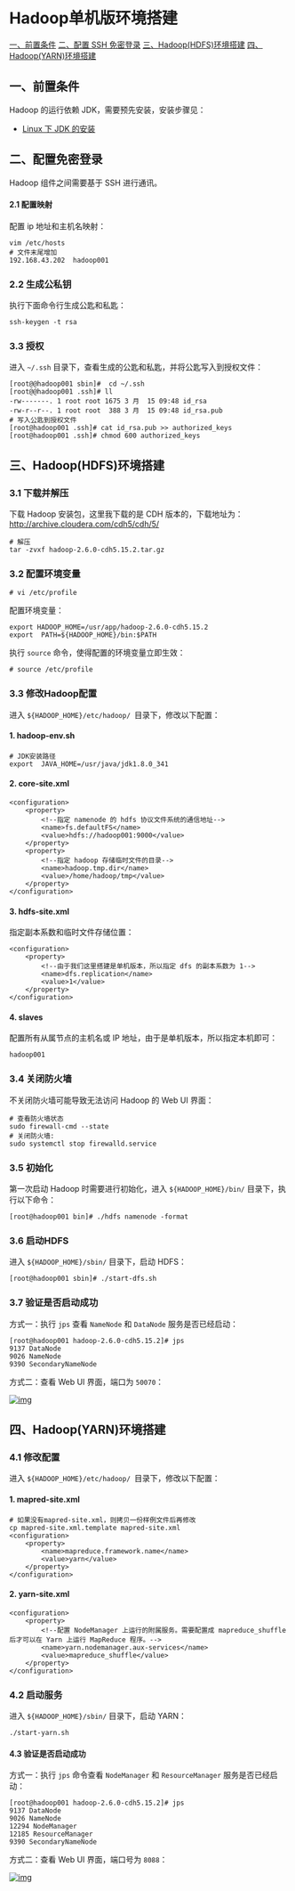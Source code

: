 # Hadoop单机版环境搭建

[一、前置条件](https://github.com/heibaiying/BigData-Notes/blob/master/notes/installation/Hadoop单机环境搭建.md#一前置条件)
[二、配置 SSH 免密登录](https://github.com/heibaiying/BigData-Notes/blob/master/notes/installation/Hadoop单机环境搭建.md#二配置-SSH-免密登录)
[三、Hadoop(HDFS)环境搭建](https://github.com/heibaiying/BigData-Notes/blob/master/notes/installation/Hadoop单机环境搭建.md#三HadoopHDFS环境搭建)
[四、Hadoop(YARN)环境搭建](https://github.com/heibaiying/BigData-Notes/blob/master/notes/installation/Hadoop单机环境搭建.md#四HadoopYARN环境搭建)

## 一、前置条件

Hadoop 的运行依赖 JDK，需要预先安装，安装步骤见：

- [Linux 下 JDK 的安装](https://github.com/heibaiying/BigData-Notes/blob/master/notes/installation/Linux下JDK安装.md)

## 二、配置免密登录

Hadoop 组件之间需要基于 SSH 进行通讯。

#### 2.1 配置映射

配置 ip 地址和主机名映射：

```
vim /etc/hosts
# 文件末尾增加
192.168.43.202  hadoop001
```

### 2.2 生成公私钥

执行下面命令行生成公匙和私匙：

```
ssh-keygen -t rsa
```

### 3.3 授权

进入 `~/.ssh` 目录下，查看生成的公匙和私匙，并将公匙写入到授权文件：

```
[root@@hadoop001 sbin]#  cd ~/.ssh
[root@@hadoop001 .ssh]# ll
-rw-------. 1 root root 1675 3 月  15 09:48 id_rsa
-rw-r--r--. 1 root root  388 3 月  15 09:48 id_rsa.pub
# 写入公匙到授权文件
[root@hadoop001 .ssh]# cat id_rsa.pub >> authorized_keys
[root@hadoop001 .ssh]# chmod 600 authorized_keys
```

## 三、Hadoop(HDFS)环境搭建

### 3.1 下载并解压

下载 Hadoop 安装包，这里我下载的是 CDH 版本的，下载地址为：http://archive.cloudera.com/cdh5/cdh/5/

```
# 解压
tar -zvxf hadoop-2.6.0-cdh5.15.2.tar.gz 
```

### 3.2 配置环境变量

```
# vi /etc/profile
```

配置环境变量：

```
export HADOOP_HOME=/usr/app/hadoop-2.6.0-cdh5.15.2
export  PATH=${HADOOP_HOME}/bin:$PATH
```

执行 `source` 命令，使得配置的环境变量立即生效：

```
# source /etc/profile
```

### 3.3 修改Hadoop配置

进入 `${HADOOP_HOME}/etc/hadoop/ `目录下，修改以下配置：

#### 1. hadoop-env.sh

```
# JDK安装路径
export  JAVA_HOME=/usr/java/jdk1.8.0_341
```

#### 2. core-site.xml

```
<configuration>
    <property>
        <!--指定 namenode 的 hdfs 协议文件系统的通信地址-->
        <name>fs.defaultFS</name>
        <value>hdfs://hadoop001:9000</value>
    </property>
    <property>
        <!--指定 hadoop 存储临时文件的目录-->
        <name>hadoop.tmp.dir</name>
        <value>/home/hadoop/tmp</value>
    </property>
</configuration>
```

#### 3. hdfs-site.xml

指定副本系数和临时文件存储位置：

```
<configuration>
    <property>
        <!--由于我们这里搭建是单机版本，所以指定 dfs 的副本系数为 1-->
        <name>dfs.replication</name>
        <value>1</value>
    </property>
</configuration>
```

#### 4. slaves

配置所有从属节点的主机名或 IP 地址，由于是单机版本，所以指定本机即可：

```
hadoop001
```

### 3.4 关闭防火墙

不关闭防火墙可能导致无法访问 Hadoop 的 Web UI 界面：

```
# 查看防火墙状态
sudo firewall-cmd --state
# 关闭防火墙:
sudo systemctl stop firewalld.service
```

### 3.5 初始化

第一次启动 Hadoop 时需要进行初始化，进入 `${HADOOP_HOME}/bin/` 目录下，执行以下命令：

```
[root@hadoop001 bin]# ./hdfs namenode -format
```

### 3.6 启动HDFS

进入 `${HADOOP_HOME}/sbin/` 目录下，启动 HDFS：

```
[root@hadoop001 sbin]# ./start-dfs.sh
```

### 3.7 验证是否启动成功

方式一：执行 `jps` 查看 `NameNode` 和 `DataNode` 服务是否已经启动：

```
[root@hadoop001 hadoop-2.6.0-cdh5.15.2]# jps
9137 DataNode
9026 NameNode
9390 SecondaryNameNode
```

方式二：查看 Web UI 界面，端口为 `50070`：

[![img](https://camo.githubusercontent.com/0db25aac074ca94e1fe7987e991b0614f5fe9e3b08df3682717f8f2bcdc1f040/68747470733a2f2f67697465652e636f6d2f68656962616979696e672f426967446174612d4e6f7465732f7261772f6d61737465722f70696374757265732f6861646f6f70e5ae89e8a385e9aa8ce8af812e706e67)](https://camo.githubusercontent.com/0db25aac074ca94e1fe7987e991b0614f5fe9e3b08df3682717f8f2bcdc1f040/68747470733a2f2f67697465652e636f6d2f68656962616979696e672f426967446174612d4e6f7465732f7261772f6d61737465722f70696374757265732f6861646f6f70e5ae89e8a385e9aa8ce8af812e706e67)

## 四、Hadoop(YARN)环境搭建

### 4.1 修改配置

进入 `${HADOOP_HOME}/etc/hadoop/ `目录下，修改以下配置：

#### 1. mapred-site.xml

```
# 如果没有mapred-site.xml，则拷贝一份样例文件后再修改
cp mapred-site.xml.template mapred-site.xml
<configuration>
    <property>
        <name>mapreduce.framework.name</name>
        <value>yarn</value>
    </property>
</configuration>
```

#### 2. yarn-site.xml

```
<configuration>
    <property>
        <!--配置 NodeManager 上运行的附属服务。需要配置成 mapreduce_shuffle 后才可以在 Yarn 上运行 MapReduce 程序。-->
        <name>yarn.nodemanager.aux-services</name>
        <value>mapreduce_shuffle</value>
    </property>
</configuration>
```

### 4.2 启动服务

进入 `${HADOOP_HOME}/sbin/` 目录下，启动 YARN：

```
./start-yarn.sh
```

#### 4.3 验证是否启动成功

方式一：执行 `jps` 命令查看 `NodeManager` 和 `ResourceManager` 服务是否已经启动：

```
[root@hadoop001 hadoop-2.6.0-cdh5.15.2]# jps
9137 DataNode
9026 NameNode
12294 NodeManager
12185 ResourceManager
9390 SecondaryNameNode
```

方式二：查看 Web UI 界面，端口号为 `8088`：

[![img](https://camo.githubusercontent.com/93e5f6fd04b626a1a8fe9236418367debd1dee4b2c66ad0c978ec98ecb1f6f7a/68747470733a2f2f67697465652e636f6d2f68656962616979696e672f426967446174612d4e6f7465732f7261772f6d61737465722f70696374757265732f6861646f6f702d7961726ee5ae89e8a385e9aa8ce8af812e706e67)](https://camo.githubusercontent.com/93e5f6fd04b626a1a8fe9236418367debd1dee4b2c66ad0c978ec98ecb1f6f7a/68747470733a2f2f67697465652e636f6d2f68656962616979696e672f426967446174612d4e6f7465732f7261772f6d61737465722f70696374757265732f6861646f6f702d7961726ee5ae89e8a385e9aa8ce8af812e706e67)